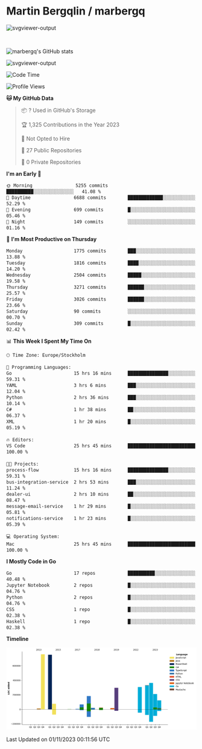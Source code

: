 # Martin Bergqlin / marbergq

![svgviewer-output](https://user-images.githubusercontent.com/2405410/206014777-22d41ecb-c24f-421d-b7d9-bba2cb5bb0de.svg)

<br>

<!--- [![Martin's Week](https://github-readme-stats.vercel.app/api/wakatime?username=marbergq&theme=dark)](https://github.com/anuraghazra/github-readme-stats) -->

![marbergq's GitHub stats](https://github-readme-stats.vercel.app/api?username=marbergq&count_private=true&show_icons=true)

![svgviewer-output](https://wakatime.com/badge/user/3f0a2069-6683-4e19-9a4a-7d21ea815067.svg)

<!--START_SECTION:waka-->
![Code Time](http://img.shields.io/badge/Code%20Time-3%2C456%20hrs%2018%20mins-blue)

![Profile Views](http://img.shields.io/badge/Profile%20Views-0-blue)

**🐱 My GitHub Data** 

> 📦 ? Used in GitHub's Storage 
 > 
> 🏆 1,325 Contributions in the Year 2023
 > 
> 🚫 Not Opted to Hire
 > 
> 📜 27 Public Repositories 
 > 
> 🔑 0 Private Repositories 
 > 
**I'm an Early 🐤** 

```text
🌞 Morning                5255 commits        ██████████░░░░░░░░░░░░░░░   41.08 % 
🌆 Daytime                6688 commits        █████████████░░░░░░░░░░░░   52.29 % 
🌃 Evening                699 commits         █░░░░░░░░░░░░░░░░░░░░░░░░   05.46 % 
🌙 Night                  149 commits         ░░░░░░░░░░░░░░░░░░░░░░░░░   01.16 % 
```
📅 **I'm Most Productive on Thursday** 

```text
Monday                   1775 commits        ███░░░░░░░░░░░░░░░░░░░░░░   13.88 % 
Tuesday                  1816 commits        ████░░░░░░░░░░░░░░░░░░░░░   14.20 % 
Wednesday                2504 commits        █████░░░░░░░░░░░░░░░░░░░░   19.58 % 
Thursday                 3271 commits        ██████░░░░░░░░░░░░░░░░░░░   25.57 % 
Friday                   3026 commits        ██████░░░░░░░░░░░░░░░░░░░   23.66 % 
Saturday                 90 commits          ░░░░░░░░░░░░░░░░░░░░░░░░░   00.70 % 
Sunday                   309 commits         █░░░░░░░░░░░░░░░░░░░░░░░░   02.42 % 
```


📊 **This Week I Spent My Time On** 

```text
🕑︎ Time Zone: Europe/Stockholm

💬 Programming Languages: 
Go                       15 hrs 16 mins      ███████████████░░░░░░░░░░   59.31 % 
YAML                     3 hrs 6 mins        ███░░░░░░░░░░░░░░░░░░░░░░   12.04 % 
Python                   2 hrs 36 mins       ███░░░░░░░░░░░░░░░░░░░░░░   10.14 % 
C#                       1 hr 38 mins        ██░░░░░░░░░░░░░░░░░░░░░░░   06.37 % 
XML                      1 hr 20 mins        █░░░░░░░░░░░░░░░░░░░░░░░░   05.19 % 

🔥 Editors: 
VS Code                  25 hrs 45 mins      █████████████████████████   100.00 % 

🐱‍💻 Projects: 
process-flow             15 hrs 16 mins      ███████████████░░░░░░░░░░   59.31 % 
bus-integration-service  2 hrs 53 mins       ███░░░░░░░░░░░░░░░░░░░░░░   11.24 % 
dealer-ui                2 hrs 10 mins       ██░░░░░░░░░░░░░░░░░░░░░░░   08.47 % 
message-email-service    1 hr 29 mins        █░░░░░░░░░░░░░░░░░░░░░░░░   05.81 % 
notifications-service    1 hr 23 mins        █░░░░░░░░░░░░░░░░░░░░░░░░   05.39 % 

💻 Operating System: 
Mac                      25 hrs 45 mins      █████████████████████████   100.00 % 
```

**I Mostly Code in Go** 

```text
Go                       17 repos            ██████████░░░░░░░░░░░░░░░   40.48 % 
Jupyter Notebook         2 repos             █░░░░░░░░░░░░░░░░░░░░░░░░   04.76 % 
Python                   2 repos             █░░░░░░░░░░░░░░░░░░░░░░░░   04.76 % 
CSS                      1 repo              █░░░░░░░░░░░░░░░░░░░░░░░░   02.38 % 
Haskell                  1 repo              █░░░░░░░░░░░░░░░░░░░░░░░░   02.38 % 
```



**Timeline**

![Lines of Code chart](https://raw.githubusercontent.com/marbergq/marbergq/main/assets/bar_graph.png)


 Last Updated on 01/11/2023 00:11:56 UTC
<!--END_SECTION:waka-->
